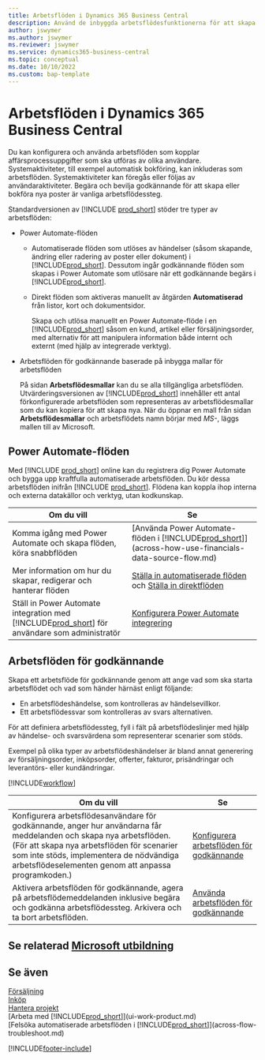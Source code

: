 ```yaml
---
title: Arbetsflöden i Dynamics 365 Business Central
description: Använd de inbyggda arbetsflödesfunktionerna för att skapa arbetsflöden för godkännande som ska komplettera automatiserade arbetsflöden som baseras på Power Automate. Du kan ange steg för att tilldela uppgifter till olika personer som en del i de olika verksamhetsuppgifterna.
author: jswymer
ms.author: jswymer
ms.reviewer: jswymer
ms.service: dynamics365-business-central
ms.topic: conceptual
ms.date: 10/10/2022
ms.custom: bap-template
---
```

# Arbetsflöden i Dynamics 365 Business Central

Du kan konfigurera och använda arbetsflöden som kopplar affärsprocessuppgifter som ska utföras av olika användare. Systemaktiviteter, till exempel automatisk bokföring, kan inkluderas som arbetsflöden. Systemaktiviteter kan föregås eller följas av användaraktiviteter. Begära och bevilja godkännande för att skapa eller bokföra nya poster är vanliga arbetsflödessteg.

Standardversionen av [!INCLUDE [prod_short](includes/prod_short.md)] stöder tre typer av arbetsflöden:
  
* Power Automate-flöden

  * Automatiserade flöden som utlöses av händelser (såsom skapande, ändring eller radering av poster eller dokument) i [!INCLUDE[prod_short](includes/prod_short.md)]. Dessutom ingår godkännande flöden som skapas i Power Automate som utlösare när ett godkännande begärs i [!INCLUDE[prod_short](includes/prod_short.md)].
  * Direkt flöden som aktiveras manuellt av åtgärden **Automatiserad** från listor, kort och dokumentsidor.

    Skapa och utlösa manuellt en Power Automate-flöde i en [!INCLUDE[prod_short](includes/prod_short.md)] såsom en kund, artikel eller försäljningsorder, med alternativ för att manipulera information både internt och externt (med hjälp av integrerade verktyg).

* Arbetsflöden för godkännande baserade på inbygga mallar för arbetsflöden

  På sidan **Arbetsflödesmallar** kan du se alla tillgängliga arbetsflöden. Utvärderingsversionen av [!INCLUDE[prod_short](includes/prod_short.md)] innehåller ett antal förkonfigurerade arbetsflöden som representeras av arbetsflödesmallar som du kan kopiera för att skapa nya. När du öppnar en mall från sidan **Arbetsflödesmallar** och arbetsflödets namn börjar med *MS-*, läggs mallen till av Microsoft.

## Power Automate-flöden

Med [!INCLUDE [prod_short](includes/prod_short.md)] online kan du registrera dig Power Automate och bygga upp kraftfulla automatiserade arbetsflöden. Du kör dessa arbetsflöden inifrån [!INCLUDE [prod_short](includes/prod_short.md)]. Flödena kan koppla ihop interna och externa datakällor och verktyg, utan kodkunskap.

|**Om du vill** |**Se**|
|-------|-------|
|Komma igång med Power Automate och skapa flöden, köra snabbflöden|[Använda Power Automate-flöden i [!INCLUDE[prod_short](includes/prod_short.md)]](across-how-use-financials-data-source-flow.md)|
|Mer information om hur du skapar, redigerar och hanterar flöden|[Ställa in automatiserade flöden](/dynamics365/business-central/dev-itpro/powerplatform/automate-workflows) och [Ställa in direktflöden](/dynamics365/business-central/dev-itpro/powerplatform/instant-flows)|
|Ställ in Power Automate integration med [!INCLUDE[prod_short](includes/prod_short.md)] för användare som administratör|[Konfigurera Power Automate integrering](/dynamics365/business-central/dev-itpro/powerplatform/power-automate-setup)|

## Arbetsflöden för godkännande

Skapa ett arbetsflöde för godkännande genom att ange vad som ska starta arbetsflödet och vad som händer härnäst enligt följande:

* En arbetsflödeshändelse, som kontrolleras av händelsevillkor.
* Ett arbetsflödessvar som kontrolleras av svars alternativen.

För att definiera arbetsflödessteg, fyll i fält på arbetsflödeslinjer med hjälp av händelse- och svarsvärdena som representerar scenarier som stöds.

Exempel på olika typer av arbetsflödeshändelser är bland annat generering av försäljningsorder, inköpsorder, offerter, fakturor, prisändringar och leverantörs- eller kundändringar.

[!INCLUDE[workflow](includes/workflow.md)]

| **Om du vill** | **Se** |
|--|--|
| Konfigurera arbetsflödesanvändare för godkännande, anger hur användarna får meddelanden och skapa nya arbetsflöden. (För att skapa nya arbetsflöden för scenarier som inte stöds, implementera de nödvändiga arbetsflödeselementen genom att anpassa programkoden.) | [Konfigurera arbetsflöden för godkännande](across-set-up-workflows.md) |
| Aktivera arbetsflöden för godkännande, agera på arbetsflödemeddelanden inklusive begära och godkänna arbetsflödessteg. Arkivera och ta bort arbetsflöden. | [Använda arbetsflöden för godkännande](across-use-workflows.md) |

<!--
| Integrate company data with Power Automate workflows, using both internal and external sources and events to create and automate tasks or workflows. | [Use Power Automate Flows in [!INCLUDE[prod_short](includes/prod_short.md)]](across-how-use-financials-data-source-flow.md) |-->

## Se relaterad [Microsoft utbildning](/training/modules/create-workflows/)

## Se även

[Försäljning](sales-manage-sales.md)  
[Inköp](purchasing-manage-purchasing.md)  
[Hantera projekt](projects-manage-projects.md)  
[Arbeta med [!INCLUDE[prod_short](includes/prod_short.md)]](ui-work-product.md)  
[Felsöka automatiserade arbetsflöden i [!INCLUDE[prod_short](includes/prod_short.md)]](across-flow-troubleshoot.md)  


[!INCLUDE[footer-include](includes/footer-banner.md)]
